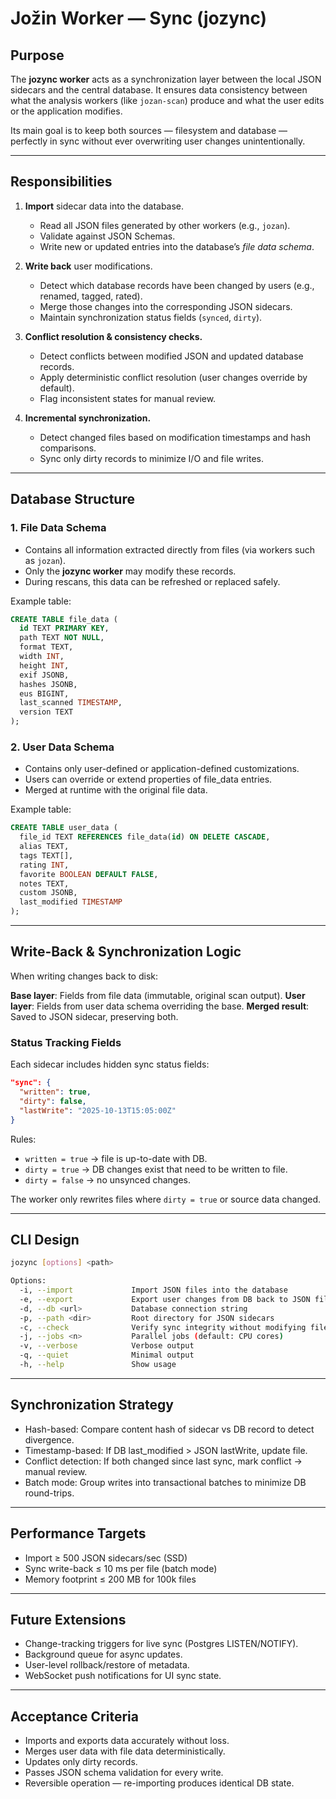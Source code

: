 # Jožin Worker — Sync (jozync)

## Purpose
The **jozync worker** acts as a synchronization layer between the local JSON sidecars and the central database. It ensures data consistency between what the analysis workers (like `jozan-scan`) produce and what the user edits or the application modifies.

Its main goal is to keep both sources — filesystem and database — perfectly in sync without ever overwriting user changes unintentionally.

---

## Responsibilities
1. **Import** sidecar data into the database.
   - Read all JSON files generated by other workers (e.g., `jozan`).
   - Validate against JSON Schemas.
   - Write new or updated entries into the database’s *file data schema*.

2. **Write back** user modifications.
   - Detect which database records have been changed by users (e.g., renamed, tagged, rated).
   - Merge those changes into the corresponding JSON sidecars.
   - Maintain synchronization status fields (`synced`, `dirty`).

3. **Conflict resolution & consistency checks.**
   - Detect conflicts between modified JSON and updated database records.
   - Apply deterministic conflict resolution (user changes override by default).
   - Flag inconsistent states for manual review.

4. **Incremental synchronization.**
   - Detect changed files based on modification timestamps and hash comparisons.
   - Sync only dirty records to minimize I/O and file writes.

---

## Database Structure

### 1. File Data Schema
- Contains all information extracted directly from files (via workers such as `jozan`).
- Only the **jozync worker** may modify these records.
- During rescans, this data can be refreshed or replaced safely.

Example table:
```sql
CREATE TABLE file_data (
  id TEXT PRIMARY KEY,
  path TEXT NOT NULL,
  format TEXT,
  width INT,
  height INT,
  exif JSONB,
  hashes JSONB,
  eus BIGINT,
  last_scanned TIMESTAMP,
  version TEXT
);
```

### 2. User Data Schema

- Contains only user-defined or application-defined customizations.
- Users can override or extend properties of file_data entries.
- Merged at runtime with the original file data.

Example table:
```sql
CREATE TABLE user_data (
  file_id TEXT REFERENCES file_data(id) ON DELETE CASCADE,
  alias TEXT,
  tags TEXT[],
  rating INT,
  favorite BOOLEAN DEFAULT FALSE,
  notes TEXT,
  custom JSONB,
  last_modified TIMESTAMP
);
```

---

## Write-Back & Synchronization Logic

When writing changes back to disk:

**Base layer**: Fields from file data (immutable, original scan output).
**User layer**: Fields from user data schema overriding the base.
**Merged result**: Saved to JSON sidecar, preserving both.

### Status Tracking Fields

Each sidecar includes hidden sync status fields:
```json
"sync": {
  "written": true,
  "dirty": false,
  "lastWrite": "2025-10-13T15:05:00Z"
}
```

Rules:

- `written = true` → file is up-to-date with DB.
- `dirty = true` → DB changes exist that need to be written to file.
- `dirty = false` → no unsynced changes.

The worker only rewrites files where `dirty = true` or source data changed.

---

## CLI Design

```bash
jozync [options] <path>

Options:
  -i, --import             Import JSON files into the database
  -e, --export             Export user changes from DB back to JSON files
  -d, --db <url>           Database connection string
  -p, --path <dir>         Root directory for JSON sidecars
  -c, --check              Verify sync integrity without modifying files
  -j, --jobs <n>           Parallel jobs (default: CPU cores)
  -v, --verbose            Verbose output
  -q, --quiet              Minimal output
  -h, --help               Show usage
```

---

## Synchronization Strategy

- Hash-based: Compare content hash of sidecar vs DB record to detect divergence.
- Timestamp-based: If DB last_modified > JSON lastWrite, update file.
- Conflict detection: If both changed since last sync, mark conflict → manual review.
- Batch mode: Group writes into transactional batches to minimize DB round-trips.

---

## Performance Targets

- Import ≥ 500 JSON sidecars/sec (SSD)
- Sync write-back ≤ 10 ms per file (batch mode)
- Memory footprint ≤ 200 MB for 100k files

---

## Future Extensions

- Change-tracking triggers for live sync (Postgres LISTEN/NOTIFY).
- Background queue for async updates.
- User-level rollback/restore of metadata.
- WebSocket push notifications for UI sync state.

---

## Acceptance Criteria

- Imports and exports data accurately without loss.
- Merges user data with file data deterministically.
- Updates only dirty records.
- Passes JSON schema validation for every write.
- Reversible operation — re-importing produces identical DB state.
